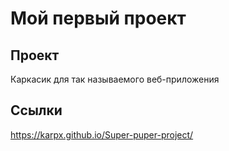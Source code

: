 # Мой первый проект

## Проект 
Каркасик для так называемого веб-приложения

## Ссылки
https://karpx.github.io/Super-puper-project/
